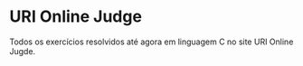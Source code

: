 # URI Online Judge
Todos os exercícios resolvidos até agora em linguagem C no site URI Online Jugde.
